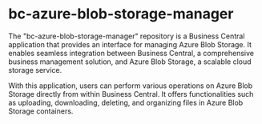 # bc-azure-blob-storage-manager

The "bc-azure-blob-storage-manager" repository is a Business Central application that provides an interface for managing Azure Blob Storage. It enables seamless integration between Business Central, a comprehensive business management solution, and Azure Blob Storage, a scalable cloud storage service.

With this application, users can perform various operations on Azure Blob Storage directly from within Business Central. It offers functionalities such as uploading, downloading, deleting, and organizing files in Azure Blob Storage containers. 
